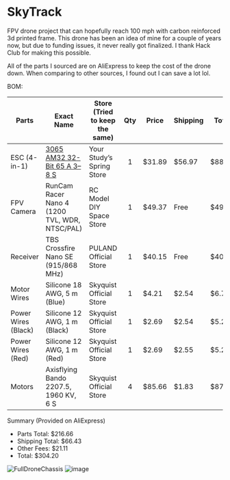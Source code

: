 # SkyTrack
FPV drone project that can hopefully reach 100 mph with carbon reinforced 3d printed frame. This drone has been an idea of mine for a couple of years now, but due to funding issues, it never really got finalized. I thank Hack Club for making this possible. 

All of the parts I sourced are on AliExpress to keep the cost of the drone down. When comparing to other sources, I found out I can save a lot lol. 

BOM:

| Parts                     | Exact Name                                   | Store (Tried to keep the same)| Qty |Price             | Shipping  | Total    |
|--------------------------|-----------------------------------------------|-------------------------------|:---:|-----------------|-----------|-----------|
| ESC (4-in-1)             | [3065 AM32 32-Bit 65 A 3–8 S   ](https://www.aliexpress.us/item/3256808921785561.html?spm=a2g0o.productlist.main.1.7f2auJKVuJKVFQ&algo_pvid=bf4a6a4d-6076-47ab-bed2-a56843667dc6&algo_exp_id=bf4a6a4d-6076-47ab-bed2-a56843667dc6-0&pdp_ext_f=%7B%22order%22%3A%22-1%22%2C%22eval%22%3A%221%22%7D&pdp_npi=4%40dis%21USD%2156.08%2134.21%21%21%2156.08%2134.21%21%402103247917501046153268942eeaa2%2112000047940943996%21sea%21US%216374919476%21ABX&curPageLogUid=V6ETzBEq3S7a&utparam-url=scene%3Asearch%7Cquery_from%3A)                | Your Study’s Spring Store     |  1  | $31.89          | $56.97    | $88.86    |
| FPV Camera               | RunCam Racer Nano 4 (1200 TVL, WDR, NTSC/PAL) | RC Model DIY Space Store      |  1  | $49.37          | Free      | $49.37    |
| Receiver                 | TBS Crossfire Nano SE (915/868 MHz)           | PULAND Official Store         |  1  | $40.15          | Free      | $40.15    |
| Motor Wires              | Silicone 18 AWG, 5 m (Blue)                   | Skyquist Official Store       |  1  | $4.21           | $2.54     | $6.75     |
| Power Wires (Black)      | Silicone 12 AWG, 1 m (Black)                  | Skyquist Official Store       |  1  | $2.69           | $2.54     | $5.23     |
| Power Wires (Red)        | Silicone 12 AWG, 1 m (Red)                    | Skyquist Official Store       |  1  | $2.69           | $2.55     | $5.24     |
| Motors                   | Axisflying Bando 2207.5, 1960 KV, 6 S         | Skyquist Official Store       |  4  | $85.66          | $1.83     | $87.49    |

Summary (Provided on AliExpress)
- Parts Total: $216.66  
- Shipping Total: $66.43  
- Other Fees: $21.11  
- Total: $304.20

![FullDroneChassis](https://github.com/user-attachments/assets/a5cf9442-6194-4b69-ab83-8ceac8dc300c)
![image](https://github.com/user-attachments/assets/b154f187-b209-493b-88ba-eba3c47a2823)
